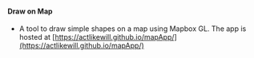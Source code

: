 #### Draw on Map
- A tool to draw simple shapes on a map using Mapbox GL.
The app is hosted at [https://actlikewill.github.io/mapApp/](https://actlikewill.github.io/mapApp/)
